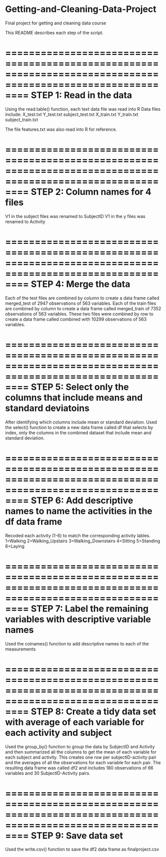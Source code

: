 # Getting-and-Cleaning-Data-Project
Final project for getting and cleaning data course

This README describes each step of the script.

============================================================================================================
STEP 1: Read in the data
============================================================================================================
Using the read.table() function, each text data file was read into R
Data files include:
X_test.txt
Y_test.txt
subject_test.txt
X_train.txt
Y_train.txt
subject_train.txt

The file features.txt was also read into R for reference.

============================================================================================================
STEP 2: Column names for 4 files
============================================================================================================
V1 in the subject files was renamed to SubjectID
V1 in the y files was renamed to Activity

============================================================================================================
STEP 4: Merge the data
============================================================================================================
Each of the test files are combined by column to create a data frame called merged_test of 2947 observations 
of 563 variables.
Each of the train files are combined by column to create a data frame called merged_train of 7352 observations 
of 563 variables.
These two files were combined by row to create a data frame called combined with 10299 observations of 563 
variables.

============================================================================================================
STEP 5: Select only the columns that include means and standard deviatoins
============================================================================================================
After identifying which columns include mean or standard deviation. Used the select() function to create a 
new data frame called df that selects by index, only the columns in the combined dataset that include mean
and standard deviation.

============================================================================================================
STEP 6: Add descriptive names to name the activities in the df data frame
============================================================================================================
Recoded each activity (1-6) to match the corresponding activity lables. 
1=Walking
2=Walking_Upstairs
3=Walking_Downstairs
4=Sitting
5=Standing
6=Laying

============================================================================================================
STEP 7: Label the remaining variables with descriptive variable names
============================================================================================================
Used the colnames() function to add descriptive names to each of the measurements

============================================================================================================
STEP 8: Create a tidy data set with average of each variable for each activity and subject
============================================================================================================
Used the group_by() function to group the data by SubjectID and Activity and then summarized all the columns
to get the mean of each variable for each subject and activity. This creates one row per subjectID-activity
pair and the averages of all the observations for each variable for each pair. The resulting data frame was 
called df2 and includes 180 observations of 66 variables and 30 SubjectID-Activity pairs.

============================================================================================================
STEP 9: Save data set
============================================================================================================
Used the write.csv() function to save the df2 data frame as finalproject.csv
